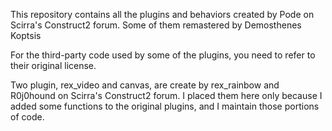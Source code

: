 This repository contains all the plugins and behaviors created by Pode on Scirra's Construct2 forum.
Some of them remastered by Demosthenes Koptsis

For the third-party code used by some of the plugins, you need to refer to their original license.

Two plugin, rex_video and canvas, are create by rex_rainbow and R0j0hound on Scirra's Construct2 forum. I placed them here only because I added some functions to the original plugins, and I maintain those portions of code.
